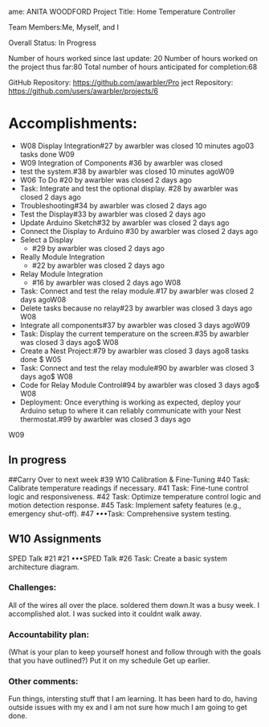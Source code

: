ame: ANITA WOODFORD
Project Title: Home Temperature Controller

Team Members:Me, Myself, and I

Overall Status: In Progress

Number of hours worked since last update: 20
Number of hours worked on the project thus far:80
Total number of hours anticipated for completion:68

GitHub Repository: https://github.com/awarbler/Pro ject Repository: https://github.com/users/awarbler/projects/6 


# Accomplishments: 
- W08 Display Integration#27 by awarbler was closed 10 minutes ago03 tasks done W09
- W09 Integration of Components #36 by awarbler was closed 
- test the system.#38 by awarbler was closed 10 minutes agoW09
- W06 To Do #20 by awarbler was closed 2 days ago
- Task: Integrate and test the optional display. #28 by awarbler was closed 2 days ago
- Troubleshooting#34 by awarbler was closed 2 days ago
- Test the Display#33 by awarbler was closed 2 days ago
- Update Arduino Sketch#32 by awarbler was closed 2 days ago
- Connect the Display to Arduino #30 by awarbler was closed 2 days ago
- Select a Display
  - #29 by awarbler was closed 2 days ago
- Really Module Integration
  - #22 by awarbler was closed 2 days ago
- Relay Module Integration
  - #16 by awarbler was closed 2 days ago W08
- Task: Connect and test the relay module.#17 by awarbler was closed 2 days agoW08
- Delete tasks because no relay#23 by awarbler was closed 3 days ago W08
- Integrate all components#37 by awarbler was closed 3 days agoW09
- Task: Display the current temperature on the screen.#35 by awarbler was closed 3 days ago$ W08
- Create a Nest Project:#79 by awarbler was closed 3 days ago8 tasks done $ W05
- Task: Connect and test the relay module#90 by awarbler was closed 3 days ago$ W08
- Code for Relay Module Control#94 by awarbler was closed 3 days ago$ W08
- Deployment: Once everything is working as expected, deploy your Arduino setup to where it can reliably communicate with your Nest thermostat.#99 by awarbler was closed 3 days ago


W09
## In progress

##Carry Over to next week 
#39  W10 Calibration & Fine-Tuning
#40 Task: Calibrate temperature readings if necessary.
#41 Task: Fine-tune control logic and responsiveness.
#42 Task: Optimize temperature control logic and motion detection response.
#45 Task: Implement safety features (e.g., emergency shut-off).
#47  •••Task: Comprehensive system testing.

## W10 Assignments

SPED Talk #21
#21 •••SPED Talk
#26 Task: Create a basic system architecture diagram.

### Challenges: 
All of the wires all over the place. soldered them down.It was a busy week. I accomplished alot. I was sucked into it couldnt walk away. 


### Accountability plan: 
(What is your plan to keep yourself honest and follow through with the goals that you have outlined?)
Put it on my schedule
Get up earlier. 

### Other comments:
Fun things, intersting stuff that I am learning. It has been hard to do, having outside issues with my ex and I am not sure how much I am going to get done. 